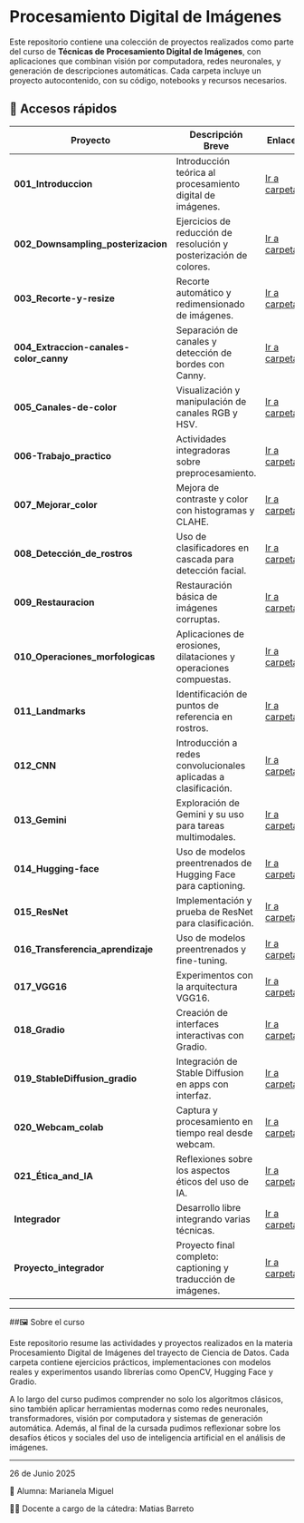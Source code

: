 # Procesamiento Digital de Imágenes

Este repositorio contiene una colección de proyectos realizados como parte del curso de **Técnicas de Procesamiento Digital de Imágenes**, con aplicaciones que combinan visión por computadora, redes neuronales, y generación de descripciones automáticas. Cada carpeta incluye un proyecto autocontenido, con su código, notebooks y recursos necesarios.

## 🔗 Accesos rápidos

| Proyecto | Descripción Breve | Enlace |
|---------|--------------------|--------|
| **001_Introduccion** | Introducción teórica al procesamiento digital de imágenes. | [Ir a carpeta](./001_Introduccion) |
| **002_Downsampling_posterizacion** | Ejercicios de reducción de resolución y posterización de colores. | [Ir a carpeta](./002_Downsampling_posterizacion) |
| **003_Recorte-y-resize** | Recorte automático y redimensionado de imágenes. | [Ir a carpeta](./003_Recorte-y-resize) |
| **004_Extraccion-canales-color_canny** | Separación de canales y detección de bordes con Canny. | [Ir a carpeta](./004_Extraccion-canales-color_canny) |
| **005_Canales-de-color** | Visualización y manipulación de canales RGB y HSV. | [Ir a carpeta](./005_Canales-de-color) |
| **006-Trabajo_practico** | Actividades integradoras sobre preprocesamiento. | [Ir a carpeta](./006-Trabajo_practico) |
| **007_Mejorar_color** | Mejora de contraste y color con histogramas y CLAHE. | [Ir a carpeta](./007_Mejorar_color) |
| **008_Detección_de_rostros** | Uso de clasificadores en cascada para detección facial. | [Ir a carpeta](./008_Detección_de_rostros) |
| **009_Restauracion** | Restauración básica de imágenes corruptas. | [Ir a carpeta](./009_Restauracion) |
| **010_Operaciones_morfologicas** | Aplicaciones de erosiones, dilataciones y operaciones compuestas. | [Ir a carpeta](./010_Operaciones_morfologicas) |
| **011_Landmarks** | Identificación de puntos de referencia en rostros. | [Ir a carpeta](./011_Landmarks) |
| **012_CNN** | Introducción a redes convolucionales aplicadas a clasificación. | [Ir a carpeta](./012_CNN) |
| **013_Gemini** | Exploración de Gemini y su uso para tareas multimodales. | [Ir a carpeta](./013_Gemini) |
| **014_Hugging-face** | Uso de modelos preentrenados de Hugging Face para captioning. | [Ir a carpeta](./014_Hugging-face) |
| **015_ResNet** | Implementación y prueba de ResNet para clasificación. | [Ir a carpeta](./015_ResNet) |
| **016_Transferencia_aprendizaje** | Uso de modelos preentrenados y fine-tuning. | [Ir a carpeta](./016_Transferencia_aprendizaje) |
| **017_VGG16** | Experimentos con la arquitectura VGG16. | [Ir a carpeta](./017_VGG16) |
| **018_Gradio** | Creación de interfaces interactivas con Gradio. | [Ir a carpeta](./018_Gradio) |
| **019_StableDiffusion_gradio** | Integración de Stable Diffusion en apps con interfaz. | [Ir a carpeta](./019_StableDiffusion_gradio) |
| **020_Webcam_colab** | Captura y procesamiento en tiempo real desde webcam. | [Ir a carpeta](./020_Webcam_colab) |
| **021_Ética_and_IA** | Reflexiones sobre los aspectos éticos del uso de IA. | [Ir a carpeta](./021_Ética_and_IA) |
| **Integrador** | Desarrollo libre integrando varias técnicas. | [Ir a carpeta](./Integrador) |
| **Proyecto_integrador** | Proyecto final completo: captioning y traducción de imágenes. | [Ir a carpeta](./Proyecto_integrador) |

---

##🖼️ Sobre el curso

Este repositorio resume las actividades y proyectos realizados en la materia Procesamiento Digital de Imágenes del trayecto de Ciencia de Datos. Cada carpeta contiene ejercicios prácticos, implementaciones con modelos reales y experimentos usando librerías como OpenCV, Hugging Face y Gradio.

A lo largo del curso pudimos comprender no solo los algoritmos clásicos, sino también aplicar herramientas modernas como redes neuronales, transformadores, visión por computadora y sistemas de generación automática. Además, al final de la cursada pudimos reflexionar sobre los desafíos éticos y sociales del uso de inteligencia artificial en el análisis de imágenes.

---

26 de Junio 2025

👤 Alumna: Marianela Miguel

👨‍🏫 Docente a cargo de la cátedra: Matias Barreto
